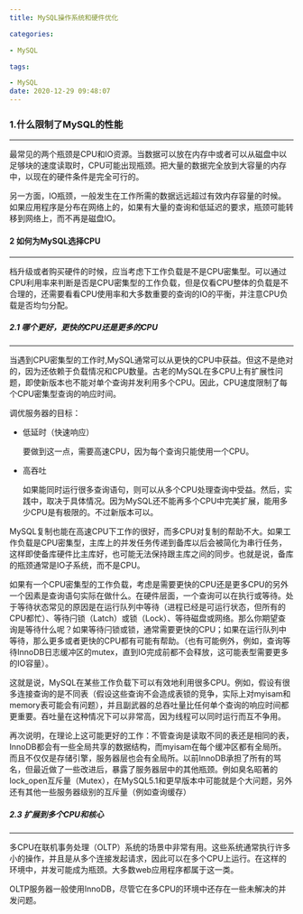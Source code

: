 ```yaml
---
title: MySQL操作系统和硬件优化

categories: 

- MySQL

tags: 

- MySQL
date: 2020-12-29 09:48:07
---
```


### 1.什么限制了MySQL的性能
____

最常见的两个瓶颈是CPU和IO资源。当数据可以放在内存中或者可以从磁盘中以足够块的速度读取时，CPU可能出现瓶颈。把大量的数据完全放到大容量的内存中，以现在的硬件条件是完全可行的。

另一方面，IO瓶颈，一般发生在工作所需的数据远远超过有效内存容量的时候。如果应用程序是分布在网络上的，如果有大量的查询和低延迟的要求，瓶颈可能转移到网络上，而不再是磁盘IO。

#### 2 如何为MySQL选择CPU
_____

档升级或者购买硬件的时候，应当考虑下工作负载是不是CPU密集型。可以通过CPU利用率来判断是否是CPU密集型的工作负载，但是仅看CPU整体的负载是不合理的，还需要看看CPU使用率和大多数重要的查询的IO的平衡，并注意CPU负载是否均匀分配。

##### 2.1 哪个更好，更快的CPU还是更多的CPU
_____

当遇到CPU密集型的工作时,MySQL通常可以从更快的CPU中获益。但这不是绝对的，因为还依赖于负载情况和CPU数量。古老的MySQL在多CPU上有扩展性问题，即使新版本也不能对单个查询并发利用多个CPU。因此，CPU速度限制了每个CPU密集型查询的响应时间。

调优服务器的目标：

- 低延时（快速响应）

    要做到这一点，需要高速CPU，因为每个查询只能使用一个CPU。

- 高吞吐

    如果能同时运行很多查询语句，则可以从多个CPU处理查询中受益。然后，实践中，取决于具体情况。因为MySQL还不能再多个CPU中完美扩展，能用多少CPU是有极限的。不过新版本可以。

MySQL复制也能在高速CPU下工作的很好，而多CPU对复制的帮助不大。如果工作负载是CPU密集型，主库上的并发任务传递到备库以后会被简化为串行任务，这样即使备库硬件比主库好，也可能无法保持跟主库之间的同步。也就是说，备库的瓶颈通常是IO子系统，而不是CPU。

如果有一个CPU密集型的工作负载，考虑是需要更快的CPU还是更多CPU的另外一个因素是查询语句实际在做什么。在硬件层面，一个查询可以在执行或等待。处于等待状态常见的原因是在运行队列中等待（进程已经是可运行状态，但所有的CPU都忙）、等待闩锁（Latch）或锁（Lock）、等待磁盘或网络。那么你期望查询是等待什么呢？如果等待闩锁或锁，通常需要更快的CPU；如果在运行队列中等待，那么更多或者更快的CPU都有可能有帮助。（也有可能例外，例如，查询等待InnoDB日志缓冲区的mutex，直到IO完成前都不会释放，这可能表型需要更多的IO容量）。

这就是说，MySQL在某些工作负载下可以有效地利用很多CPU。例如，假设有很多连接查询的是不同表（假设这些查询不会造成表锁的竞争，实际上对myisam和memory表可能会有问题），并且副武器的总吞吐量比任何单个查询的响应时间都更重要。吞吐量在这种情况下可以非常高，因为线程可以同时运行而互不争用。

再次说明，在理论上这可能更好的工作：不管查询是读取不同的表还是相同的表，InnoDB都会有一些全局共享的数据结构，而myisam在每个缓冲区都有全局所。而且不仅仅是存储引擎，服务器层也会有全局所。以前InnoDB承担了所有的骂名，但最近做了一些改进后，暴露了服务器层中的其他瓶颈。例如臭名昭著的lock_open互斥量（Mutex），在MySQL5.1和更早版本中可能就是个大问题，另外还有其他一些服务器级别的互斥量（例如查询缓存）

##### 2.3 扩展到多个CPU和核心
____

多CPU在联机事务处理（OLTP）系统的场景中非常有用。这些系统通常执行许多小的操作，并且是从多个连接发起请求，因此可以在多个CPU上运行。在这样的环境中，并发可能成为瓶颈。大多数web应用程序都属于这一类。

OLTP服务器一般使用InnoDB，尽管它在多CPU的环境中还存在一些未解决的并发问题。